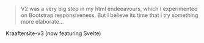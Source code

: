 >V2 was a very big step in my html endeeavours, which I experimented on Bootstrap responsiveness. But I believe its time that i try something more elaborate...

Kraaftersite-v3
(now featuring Svelte)
